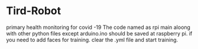 # Tird-Robot
primary health monitoring for covid -19 
The code named as rpi main aloong with other python files except arduino.ino should be saved at raspberry pi.
if you need to add faces for training. clear the .yml file and start training.
